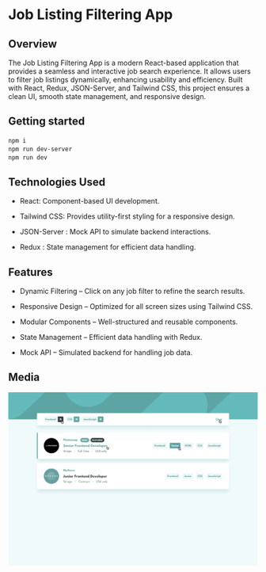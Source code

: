 # Job Listing Filtering App

## Overview

The Job Listing Filtering App is a modern React-based application that provides a seamless and interactive job search experience. It allows users to filter job listings dynamically, enhancing usability and efficiency. Built with React, Redux, JSON-Server, and Tailwind CSS, this project ensures a clean UI, smooth state management, and responsive design.


## Getting started

```bash
npm i
npm run dev-server
npm run dev
```

## Technologies Used

- React: Component-based UI development.

- Tailwind CSS: Provides utility-first styling for a responsive design.

- JSON-Server : Mock API to simulate backend interactions.

- Redux : State management for efficient data handling.

## Features

- Dynamic Filtering – Click on any job filter to refine the search results.

- Responsive Design – Optimized for all screen sizes using Tailwind CSS.

- Modular Components – Well-structured and reusable components.

- State Management – Efficient data handling with Redux.

- Mock API – Simulated backend for handling job data.

## Media

![](src/assets/design/active-states.jpg)
